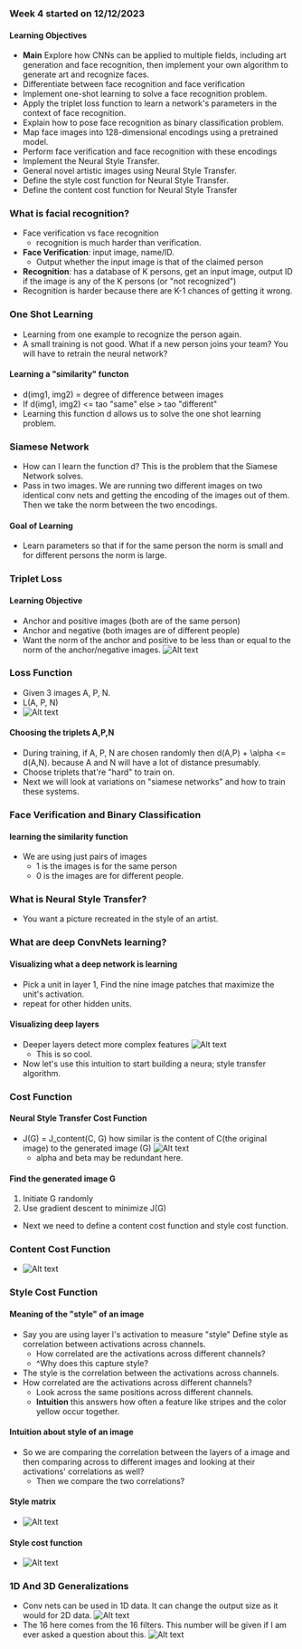 ### Week 4 started on 12/12/2023
#### Learning Objectives
- **Main** Explore how CNNs can be applied to multiple fields, including art generation and face recognition, then implement your own algorithm to generate art and recognize faces.
- Differentiate between face recognition and face verification
- Implement one-shot learning to solve a face recognition problem.
- Apply the triplet loss function to learn a network's parameters in the context of face recognition.
- Explain how to pose face recognition as binary classification problem.
- Map face images into 128-dimensional encodings using a pretrained model.
- Perform face verification and face recognition with these encodings
- Implement the Neural Style Transfer.
- General novel artistic images using Neural Style Transfer.
- Define the style cost function for Neural Style Transfer.
- Define the content cost function for Neural Style Transfer
### What is facial recognition?
- Face verification vs face recognition
  - recognition is much harder than verification.
- **Face Verification**: input image, name/ID.
  - Output whether the input image is that of the claimed person
- **Recognition**: has a database of K persons, get an input image, output ID if the image is any of the K persons (or "not recognized")
- Recognition is harder because there are K-1 chances of getting it wrong.
### One Shot Learning
- Learning from one example to recognize the person again.
- A small training is not good. What if a new person joins your team? You will have to retrain the neural network?
#### Learning a "similarity" functon
- d(img1, img2) = degree of difference between images
- If d(img1, img2) <= tao "same"
    else > tao "different"
- Learning this function d allows us to solve the one shot learning problem.
### Siamese Network
- How can I learn the function d? This is the problem that the Siamese Network solves.
- Pass in two images. We are running two different images on two identical conv nets and getting the encoding of the images out of them. Then we take the norm between the two encodings.
#### Goal of Learning
- Learn parameters so that if for the same person the norm is small and for different persons the norm is large.
### Triplet Loss
#### Learning Objective
- Anchor and positive images (both are of the same person)
- Anchor and negative (both images are of different people)
- Want the norm of the anchor and positive to be less than or equal to the norm of the anchor/negative images. ![Alt text](image.png)
### Loss Function
- Given 3 images A, P, N.
- L(A, P, N)
- ![Alt text](image-1.png)
#### Choosing the triplets A,P,N
- During training, if A, P, N are chosen randomly then d(A,P) + \alpha <= d(A,N). because A and N will have a lot of distance presumably.
- Choose triplets that're "hard" to train on.
- Next we will look at variations on "siamese networks" and how to train these systems.
### Face Verification and Binary Classification
#### learning the similarity function
- We are using just pairs of images
  - 1 is the images is for the same person
  - 0 is the images are for different people.
### What is Neural Style Transfer?
- You want a picture recreated in the style of an artist.
### What are deep ConvNets learning?
#### Visualizing what a deep network is learning
- Pick a unit in layer 1, Find the nine image patches that maximize the unit's activation.
- repeat for other hidden units.
#### Visualizing deep layers
- Deeper layers detect more complex features ![Alt text](image-2.png)
  - This is so cool.
- Now let's use this intuition to start building a neura; style transfer algorithm.
### Cost Function
#### Neural Style Transfer Cost Function
- J(G) = J_content(C, G) how similar is the content of C(the original image) to the generated image (G) ![Alt text](image-4.png)
  - alpha and beta may be redundant here.
#### Find the generated image G
1. Initiate G randomly
2. Use gradient descent to minimize J(G)
- Next we need to define a content cost function and style cost function.
### Content Cost Function
- ![Alt text](image-5.png)
### Style Cost Function
#### Meaning of the "style" of an image
- Say you are using layer l's activation to measure "style" Define style as correlation between activations across channels.
  - How correlated are the activations across different channels?
  - ^Why does this capture style?
- The style is the correlation between the activations across channels.
- How correlated are the activations across different channels?
  - Look across the same positions across different channels.
  - **Intuition** this answers how often a feature like stripes and the color yellow occur together.
#### Intuition about style of an image
- So we are comparing the correlation between the layers of a image and then comparing across to different images and looking at their activations' correlations as well?
  - Then we compare the two correlations?
#### Style matrix
- ![Alt text](image-6.png)
#### Style cost function
- ![Alt text](image-7.png)
### 1D And 3D Generalizations
- Conv nets can be used in 1D data. It can change the output size as it would for 2D data. ![Alt text](image-8.png)
- The 16 here comes from the 16 filters. This number will be given if I am ever asked a question about this. ![Alt text](image-9.png)
